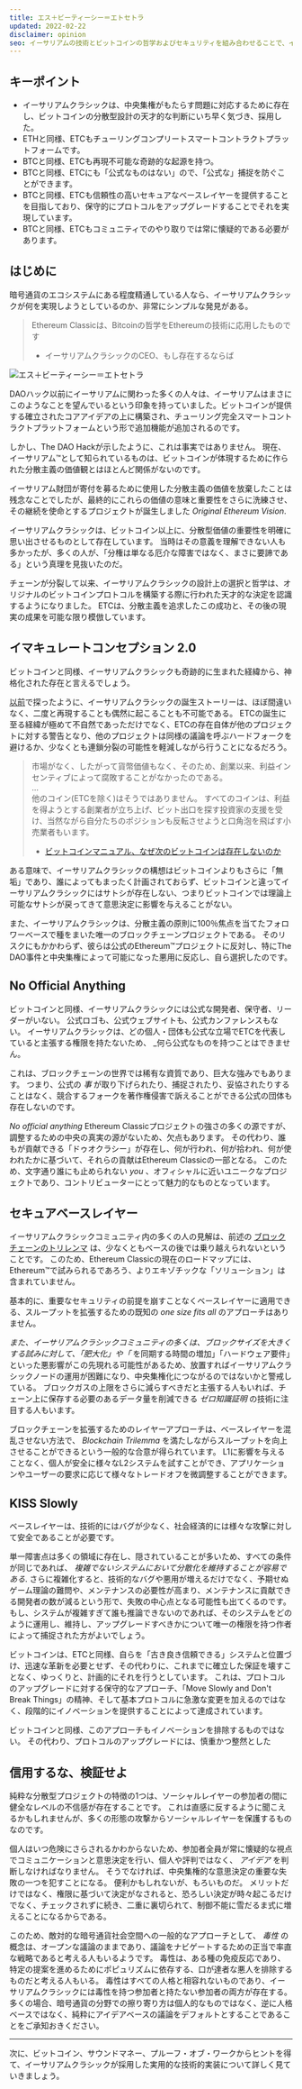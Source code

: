 ```yaml
---
title: エス＋ビーティーシー＝エトセトラ
updated: 2022-02-22
disclaimer: opinion
seo: イーサリアムの技術とビットコインの哲学およびセキュリティを組み合わせることで、イーサリアムクラシックは、真に分散化されたスマートコントラクトプラットフォームを提供できる唯一の存在となっています。
---
```


## キーポイント

- イーサリアムクラシックは、中央集権がもたらす問題に対応するために存在し、ビットコインの分散型設計の天才的な判断にいち早く気づき、採用した。
- ETHと同様、ETCもチューリングコンプリートスマートコントラクトプラットフォームです。
- BTCと同様、ETCも再現不可能な奇跡的な起源を持つ。
- BTCと同様、ETCにも「公式なものはない」ので、「公式な」捕捉を防ぐことができます。
- BTCと同様、ETCも信頼性の高いセキュアなベースレイヤーを提供することを目指しており、保守的にプロトコルをアップグレードすることでそれを実現しています。
- BTCと同様、ETCもコミュニティでのやり取りでは常に懐疑的である必要があります。

## はじめに

暗号通貨のエコシステムにある程度精通している人なら、イーサリアムクラシックが何を実現しようとしているのか、非常にシンプルな発見がある。

> Ethereum Classicは、Bitcoinの哲学をEthereumの技術に応用したものです
> 
> - イーサリアムクラシックのCEO、もし存在するならば

![エス＋ビーティーシー＝エトセトラ](./ethbtcetc.png)

DAOハック以前にイーサリアムに関わった多くの人々は、イーサリアムはまさにこのようなことを望んでいるという印象を持っていました。ビットコインが提供する確立されたコアアイデアの上に構築され、チューリング完全スマートコントラクトプラットフォームという形で追加機能が追加されるのです。

しかし、The DAO Hackが示したように、これは事実ではありません。 現在、イーサリアム™として知られているものは、ビットコインが体現するために作られた分散主義の価値観とはほとんど関係がないのです。

イーサリアム財団が寄付を募るために使用した分散主義の価値を放棄したことは残念なことでしたが、最終的にこれらの価値の意味と重要性をさらに洗練させ、その継続を使命とするプロジェクトが誕生しました _Original Ethereum Vision_.

イーサリアムクラシックは、ビットコイン以上に、分散型価値の重要性を明確に思い出させるものとして存在しています。 当時はその意義を理解できない人も多かったが、多くの人が、「分権は単なる厄介な障害ではなく、まさに要諦である」という真理を見抜いたのだ。

チェーンが分裂して以来、イーサリアムクラシックの設計上の選択と哲学は、オリジナルのビットコインプロトコルを構築する際に行われた天才的な決定を認識するようになりました。 ETCは、分散主義を追求したこの成功と、その後の現実の成果を可能な限り模倣しています。

## イマキュレートコンセプション 2.0

ビットコインと同様、イーサリアムクラシックも奇跡的に生まれた経緯から、神格化された存在と言えるでしょう。

[以前](/why-classic/genesis#the-immaculate-conception)で探ったように、イーサリアムクラシックの誕生ストーリーは、ほぼ間違いなく、二度と再現することも偶然に起こることも不可能である。 ETCの誕生に至る経緯が極めて不自然であっただけでなく、ETCの存在自体が他のプロジェクトに対する警告となり、他のプロジェクトは同様の議論を呼ぶハードフォークを避けるか、少なくとも連鎖分裂の可能性を軽減しながら行うことになるだろう。

> 市場がなく、したがって貨幣価値もなく、そのため、創業以来、利益インセンティブによって腐敗することがなかったのである。   
> ...  
> 他のコイン(ETCを除く)はそうではありません。 すべてのコインは、利益を得ようとする創業者が立ち上げ、ビット出口を探す投資家の支援を受け、当然ながら自分たちのポジションも反転させようと口角泡を飛ばす小売業者もいます。
> 
> - [ビットコインマニュアル、なぜ次のビットコインは存在しないのか](https://thebitcoinmanual.com/articles/why-there-wont-be-a-next-bitcoin/)

ある意味で、イーサリアムクラシックの構想はビットコインよりもさらに「無垢」であり、誰によってもまったく計画されておらず、ビットコインと違ってイーサリアムクラシックにはサトシが存在しない、つまりビットコインでは理論上可能なサトシが戻ってきて意思決定に影響を与えることがない。

また、イーサリアムクラシックは、分散主義の原則に100％焦点を当てたフォロワーベースで種をまいた唯一のブロックチェーンプロジェクトである。 そのリスクにもかかわらず、彼らは公式のEthereum™プロジェクトに反対し、特にThe DAO事件と中央集権によって可能になった悪用に反応し、自ら選択したのです。

## No Official Anything

ビットコインと同様、イーサリアムクラシックには公式な開発者、保守者、リーダーがいない。 公式ロゴも、公式ウェブサイトも、公式カンファレンスもない。 イーサリアムクラシックは、どの個人・団体も公式な立場でETCを代表していると主張する権限を持たないため、 _何ら公式なものを持つことはできません。

これは、ブロックチェーンの世界では稀有な資質であり、巨大な強みでもあります。 つまり、公式の _事_ が取り下げられたり、捕捉されたり、妥協されたりすることはなく、競合するフォークを著作権侵害で訴えることができる公式の団体も存在しないのです。

_No official anything_ Ethereum Classicプロジェクトの強さの多くの源ですが、調整するための中央の真実の源がないため、欠点もあります。 その代わり、誰もが貢献できる「ドゥオクラシー」が存在し、何が行われ、何が拾われ、何が使われたかに基づいて、それらの貢献はEthereum Classicの一部となる。 このため、文字通り誰にも止められない _you_ 、オフィシャルに近いユニークなプロジェクトであり、コントリビューターにとって魅力的なものとなっています。

## セキュアベースレイヤー

イーサリアムクラシックコミュニティ内の多くの人の見解は、前述の [ブロックチェーンのトリレンマ](/why-classic/decentralism#the-blockchain-trilemma) は、少なくともベースの後では乗り越えられないということです。 このため、Ethereum Classicの現在のロードマップには、Ethereum™で試みられるであろう、よりエキゾチックな「ソリューション」は含まれていません。

基本的に、重要なセキュリティの前提を崩すことなくベースレイヤーに適用できる、スループットを拡張するための既知の _one size fits all_ のアプローチはありません。

_また、イーサリアムクラシックコミュニティの多くは、ブロックサイズを大きくする試みに対して、「肥大化」や「_ を同期する時間の増加」「ハードウェア要件」といった悪影響がこの先現れる可能性があるため、放置すればイーサリアムクラシックノードの運用が困難になり、中央集権化につながるのではないかと警戒している。 ブロックガスの上限をさらに減らすべきだと主張する人もいれば、チェーン上に保存する必要のあるデータ量を削減できる _ゼロ知識証明_ の技術に注目する人もいます。

ブロックチェーンを拡張するためのレイヤーアプローチは、ベースレイヤーを混乱させない方法で、 _Blockchain Trilemma_ を満たしながらスループットを向上させることができるという一般的な合意が得られています。 L1に影響を与えることなく、個人が安全に様々なL2システムを試すことができ、アプリケーションやユーザーの要求に応じて様々なトレードオフを微調整することができます。

## KISS Slowly

ベースレイヤーは、技術的にはバグが少なく、社会経済的には様々な攻撃に対して安全であることが必要です。

単一障害点は多くの領域に存在し、隠されていることが多いため、すべての条件が同じであれば、 _複雑でないシステムにおいて分散化を維持することが容易である_. さらに複雑化すると、技術的なバグや悪用が増えるだけでなく、予期せぬゲーム理論の難問や、メンテナンスの必要性が高まり、メンテナンスに貢献できる開発者の数が減るという形で、失敗の中心点となる可能性も出てくるのです。 もし、システムが複雑すぎて誰も推論できないのであれば、そのシステムをどのように運用し、維持し、アップグレードすべきかについて唯一の権限を持つ作者によって捕捉された方がよいでしょう。

ビットコインは、ETCと同様、自らを「古き良き信頼できる」システムと位置づけ、迅速な革新を必要とせず、その代わりに、これまでに確立した保証を壊すことなく、ゆっくりと、計画的にそれを行うとしています。 これは、プロトコルのアップグレードに対する保守的なアプローチ、「Move Slowly and Don't Break Things」の精神、そして基本プロトコルに急激な変更を加えるのではなく、段階的にイノベーションを提供することによって達成されています。

ビットコインと同様、このアプローチもイノベーションを排除するものではない。 その代わり、プロトコルのアップグレードには、慎重かつ整然とした

## 信用するな、検証せよ

純粋な分散型プロジェクトの特徴の1つは、ソーシャルレイヤーの参加者の間に健全なレベルの不信感が存在することです。 これは直感に反するように聞こえるかもしれませんが、多くの形態の攻撃からソーシャルレイヤーを保護するものなのです。

個人はいつ危険にさらされるかわからないため、参加者全員が常に懐疑的な視点でコミュニケーションと意思決定を行い、個人や評判ではなく、 _アイデア_ を判断しなければなりません。 そうでなければ、中央集権的な意思決定の重要な失敗の一つを犯すことになる。 便利かもしれないが、もろいものだ。 メリットだけではなく、権限に基づいて決定がなされると、恐ろしい決定が時々起こるだけでなく、チェックされずに続き、二重に裏切られて、制御不能に雪だるま式に増えることになるからである。

このため、敵対的な暗号通貨社会空間への一般的なアプローチとして、 *毒性* の概念は、オープンな議論のままであり、議論をナビゲートするための正当で率直な戦略であると考える人もいるようです。 毒性は、ある種の免疫反応であり、特定の提案を進めるためにポピュリズムに依存する、口が達者な悪人を排除するものだと考える人もいる。 毒性はすべての人格と相容れないものであり、イーサリアムクラシックには毒性を持つ参加者と持たない参加者の両方が存在する。 多くの場合、暗号通貨の分野での擦り寄り方は個人的なものではなく、逆に人格ベースではなく、純粋にアイデアベースの議論をデフォルトとすることであることをご承知おきください。

---

次に、ビットコイン、サウンドマネー、プルーフ・オブ・ワークからヒントを得て、イーサリアムクラシックが採用した実用的な技術的実装について詳しく見ていきましょう。
